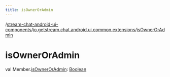 ```yaml
---
title: isOwnerOrAdmin
---
```

/[stream-chat-android-ui-components](../index.md)/[io.getstream.chat.android.ui.common.extensions](index.md)/[isOwnerOrAdmin](isOwnerOrAdmin.md)  
  
  
  
# isOwnerOrAdmin  
val Member.[isOwnerOrAdmin](isOwnerOrAdmin.md): [Boolean](https://kotlinlang.org/api/latest/jvm/stdlib/kotlin/-boolean/index.html)
